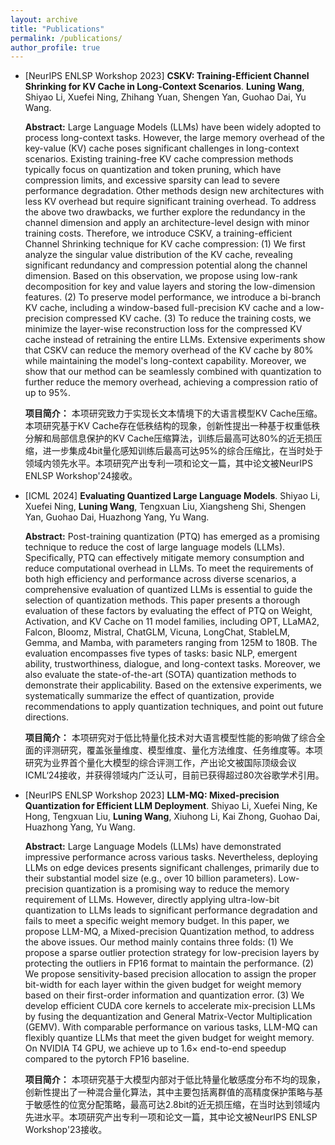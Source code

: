 ```yaml
---
layout: archive
title: "Publications"
permalink: /publications/
author_profile: true
---
```


+ [NeurIPS ENLSP Workshop 2023] **CSKV: Training-Efficient Channel Shrinking for KV Cache in Long-Context Scenarios**. **Luning Wang**, Shiyao Li, Xuefei Ning, Zhihang Yuan, Shengen Yan, Guohao Dai, Yu Wang.

  **Abstract:** Large Language Models (LLMs) have been widely adopted to process long-context tasks. However, the large memory overhead of the key-value (KV) cache poses significant challenges in long-context scenarios. Existing training-free KV cache compression methods typically focus on quantization and token pruning, which have compression limits, and excessive sparsity can lead to severe performance degradation. Other methods design new architectures with less KV overhead but require significant training overhead. To address the above two drawbacks, we further explore the redundancy in the channel dimension and apply an architecture-level design with minor training costs. Therefore, we introduce CSKV, a training-efficient Channel Shrinking technique for KV cache compression: (1) We first analyze the singular value distribution of the KV cache, revealing significant redundancy and compression potential along the channel dimension. Based on this observation, we propose using low-rank decomposition for key and value layers and storing the low-dimension features. (2) To preserve model performance, we introduce a bi-branch KV cache, including a window-based full-precision KV cache and a low-precision compressed KV cache. (3) To reduce the training costs, we minimize the layer-wise reconstruction loss for the compressed KV cache instead of retraining the entire LLMs. Extensive experiments show that CSKV can reduce the memory overhead of the KV cache by 80% while maintaining the model's long-context capability. Moreover, we show that our method can be seamlessly combined with quantization to further reduce the memory overhead, achieving a compression ratio of up to 95%.

  **项目简介：** 本项研究致力于实现长文本情境下的大语言模型KV Cache压缩。本项研究基于KV Cache存在低秩结构的现象，创新性提出一种基于权重低秩分解和局部信息保护的KV Cache压缩算法，训练后最高可达80%的近无损压缩，进一步集成4bit量化感知训练后最高可达95%的综合压缩比，在当时处于领域内领先水平。本项研究产出专利一项和论文一篇，其中论文被NeurIPS ENLSP Workshop'24接收。
 
+ [ICML 2024] **Evaluating Quantized Large Language Models**. Shiyao Li, Xuefei Ning, **Luning Wang**, Tengxuan Liu, Xiangsheng Shi, Shengen Yan, Guohao Dai, Huazhong Yang, Yu Wang.

  **Abstract:** Post-training quantization (PTQ) has emerged as a promising technique to reduce the cost of large language models (LLMs). Specifically, PTQ can effectively mitigate memory consumption and reduce computational overhead in LLMs. To meet the requirements of both high efficiency and performance across diverse scenarios, a comprehensive evaluation of quantized LLMs is essential to guide the selection of quantization methods. This paper presents a thorough evaluation of these factors by evaluating the effect of PTQ on Weight, Activation, and KV Cache on 11 model families, including OPT, LLaMA2, Falcon, Bloomz, Mistral, ChatGLM, Vicuna, LongChat, StableLM, Gemma, and Mamba, with parameters ranging from 125M to 180B. The evaluation encompasses five types of tasks: basic NLP, emergent ability, trustworthiness, dialogue, and long-context tasks. Moreover, we also evaluate the state-of-the-art (SOTA) quantization methods to demonstrate their applicability. Based on the extensive experiments, we systematically summarize the effect of quantization, provide recommendations to apply quantization techniques, and point out future directions.
  
  **项目简介：** 本项研究对于低比特量化技术对大语言模型性能的影响做了综合全面的评测研究，覆盖张量维度、模型维度、量化方法维度、任务维度等。本项研究为业界首个量化大模型的综合评测工作，产出论文被国际顶级会议ICML‘24接收，并获得领域内广泛认可，目前已获得超过80次谷歌学术引用。


+ [NeurIPS ENLSP Workshop 2023] **LLM-MQ: Mixed-precision Quantization for Efficient LLM Deployment**. Shiyao Li, Xuefei Ning, Ke Hong, Tengxuan Liu, **Luning Wang**, Xiuhong Li, Kai Zhong, Guohao Dai, Huazhong Yang, Yu Wang. 

  **Abstract:** Large Language Models (LLMs) have demonstrated impressive performance across various tasks. Nevertheless, deploying LLMs on edge devices presents significant challenges, primarily due to their substantial model size (e.g., over 10 billion parameters). Low-precision quantization is a promising way to reduce the memory requirement of LLMs. However, directly applying ultra-low-bit quantization to LLMs leads to significant performance degradation and fails to meet a specific weight memory budget. In this paper, we propose LLM-MQ, a Mixed-precision Quantization method, to address the above issues. Our method mainly contains three folds: (1) We propose a sparse outlier protection strategy for low-precision layers by protecting the outliers in FP16 format to maintain the performance. (2) We propose sensitivity-based precision allocation to assign the proper bit-width for each layer within the given budget for weight memory based on their first-order information and quantization error. (3) We develop efficient CUDA core kernels to accelerate mix-precision LLMs by fusing the dequantization and General Matrix-Vector Multiplication (GEMV). With comparable performance on various tasks, LLM-MQ can flexibly quantize LLMs that meet the given budget for weight memory. On NVIDIA T4 GPU, we achieve up to 1.6× end-to-end speedup compared to the pytorch FP16 baseline.

  **项目简介：** 本项研究基于大模型内部对于低比特量化敏感度分布不均的现象，创新性提出了一种混合量化算法，其中主要包括离群值的高精度保护策略与基于敏感性的位宽分配策略，最高可达2.8bit的近无损压缩，在当时达到领域内先进水平。本项研究产出专利一项和论文一篇，其中论文被NeurIPS ENLSP Workshop'23接收。
  

  
